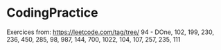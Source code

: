 # CodingPractice

Exercices from: https://leetcode.com/tag/tree/ 
94 - DOne, 
102, 
199, 
230,
236,
450, 
285,
98,
987,
144, 
700, 
1022, 
104, 
107, 
257, 
235, 
111
